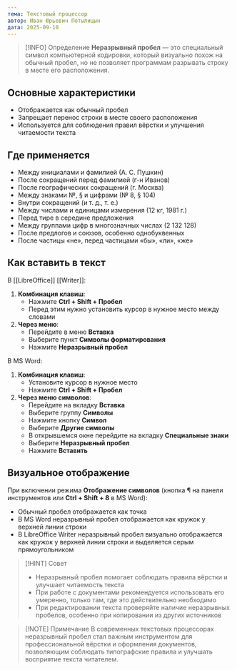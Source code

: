 ```yaml
---
тема: Текстовый процессор
автор: Иван Юрьевич Потылицын
дата: 2025-09-10
---
```


> [!INFO] Определение
> **Неразрывный пробел** — это специальный символ компьютерной кодировки, который визуально похож на обычный пробел, но не позволяет программам разрывать строку в месте его расположения.

## Основные характеристики

- Отображается как обычный пробел
- Запрещает перенос строки в месте своего расположения
- Используется для соблюдения правил вёрстки и улучшения читаемости текста

## Где применяется

- Между инициалами и фамилией (А. С. Пушкин)
- После сокращений перед фамилией (г-н Иванов)
- После географических сокращений (г. Москва)
- Между знаками №, § и цифрами (№ 8, § 104)
- Внутри сокращений (и т. д., т. е.)
- Между числами и единицами измерения (12 кг, 1981 г.)
- Перед тире в середине предложения
- Между группами цифр в многозначных числах (2 132 128)
- После предлогов и союзов, особенно однобуквенных
- После частицы «не», перед частицами «бы», «ли», «же»

## Как вставить в текст

В [[LibreOffice]] [[Writer]]:

1. **Комбинация клавиш**:
	- Нажмите **Ctrl + Shift + Пробел**
	- Перед этим нужно установить курсор в нужное место между словами
2. **Через меню**:
	- Перейдите в меню **Вставка**
	- Выберите пункт **Символы форматирования**
	- Нажмите **Неразрывный пробел**

В MS Word:

1. **Комбинация клавиш**:
	- Установите курсор в нужное место
	- Нажмите **Ctrl + Shift + Пробел**
2. **Через меню символов**:
	- Перейдите на вкладку **Вставка**
	- Выберите группу **Символы**
	- Нажмите кнопку **Символ**
	- Выберите **Другие символы**
	- В открывшемся окне перейдите на вкладку **Специальные знаки**
	- Выберите **Неразрывный пробел**
	- Нажмите **Вставить**

## Визуальное отображение

При включении режима **Отображение символов** (кнопка ¶ на панели инструментов или **Ctrl + Shift + 8** в MS Word):

- Обычный пробел отображается как точка
- В MS Word неразрывный пробел отображается как кружок у верхней линии строки
- В LibreOffice Writer неразрывный пробел визуально отображается как кружок у верхней линии строки и выделяется серым прямоугольником

> [!HINT] Совет
> - Неразрывный пробел помогает соблюдать правила вёрстки и улучшает читаемость текста
> - При работе с документами рекомендуется использовать его умеренно, только там, где это действительно необходимо
> - При редактировании текста проверяйте наличие неразрывных пробелов, особенно при копировании из других источников

> [!NOTE] Примечание
> В современных текстовых процессорах неразрывный пробел стал важным инструментом для профессиональной вёрстки и оформления документов, позволяющим соблюдать типографские правила и улучшать восприятие текста читателем.
